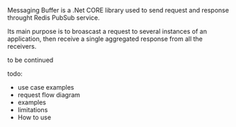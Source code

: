 Messaging Buffer is a .Net CORE library used to send request and response throught Redis PubSub service. 

Its main purpose is to broascast a request to several instances of an application, then receive a single aggregated response from all the receivers. 

to be continued

todo: 
- use case examples
- request flow diagram
- examples
- limitations
- How to use
